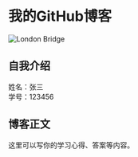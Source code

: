 # 我的GitHub博客

![London Bridge](resources/LondonBridge.jpg)

## 自我介绍
姓名：张三  
学号：123456

## 博客正文
这里可以写你的学习心得、答案等内容。
